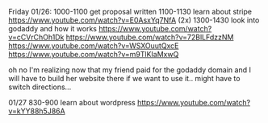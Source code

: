 Friday 01/26:
1000-1100 get proposal written
1100-1130 learn about stripe
https://www.youtube.com/watch?v=E0AsxYq7NfA (2x)
1300-1430 look into godaddy and how it works
https://www.youtube.com/watch?v=cCVrChOh1Dk
https://www.youtube.com/watch?v=72BlLFdzzNM
https://www.youtube.com/watch?v=WSXOuutQxcE
https://www.youtube.com/watch?v=m9TlKIaMxwQ

oh no I'm realizing now that my friend paid for the godaddy domain and I will have to build her website there if we want to use it.. might have to switch directions...

01/27
830-900 learn about wordpress 
https://www.youtube.com/watch?v=kYY88h5J86A
